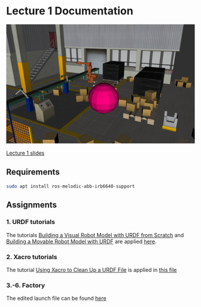 # Lecture 1 Documentation

![Final state of the factory](../../doc/lecture_1/factory_updated.png)

[Lecture 1 slides](../../doc/lecture_1/OMTP_LEC_1_BUILD_A_ROBOT_SIMULATION_ENVIRONMENT.pdf)

## Requirements

```bash
sudo apt install ros-melodic-abb-irb6640-support
```

## Assignments

### 1. URDF tutorials

The tutorials [Building a Visual Robot Model with URDF from Scratch](http://wiki.ros.org/urdf/Tutorials/Building%20a%20Visual%20Robot%20Model%20with%20URDF%20from%20Scratch) and [Building a Movable Robot Model with URDF](http://wiki.ros.org/urdf/Tutorials/Building%20a%20Movable%20Robot%20Model%20with%20URDFhttp://wiki.ros.org/urdf/Tutorials/Building%20a%20Movable%20Robot%20Model%20with%20URDF) are applied [here](urdf_tutorial/urdf).

### 2. Xacro tutorials

The tutorial [Using Xacro to Clean Up a URDF File](http://wiki.ros.org/urdf/Tutorials/Using%20Xacro%20to%20Clean%20Up%20a%20URDF%20Filehttp://wiki.ros.org/urdf/Tutorials/Using%20Xacro%20to%20Clean%20Up%20a%20URDF%20File) is applied in [this file](urdf_tutorial/urdf/08-macroed.urdf.xacro)

### 3.-6. Factory

The edited launch file can be found [here](omtp_support/launch/visualize_omtp_factory.launch)
